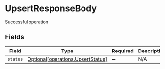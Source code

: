 # UpsertResponseBody

Successful operation


## Fields

| Field                                                                        | Type                                                                         | Required                                                                     | Description                                                                  |
| ---------------------------------------------------------------------------- | ---------------------------------------------------------------------------- | ---------------------------------------------------------------------------- | ---------------------------------------------------------------------------- |
| `status`                                                                     | [Optional[operations.UpsertStatus]](../../models/operations/upsertstatus.md) | :heavy_minus_sign:                                                           | N/A                                                                          |